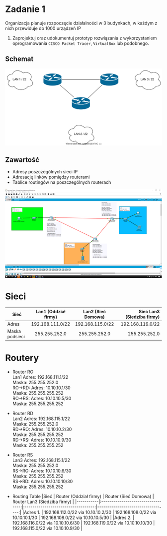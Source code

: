 # Zadanie 1

Organizacja planuje rozpoczęcie działalności w 3 budynkach, w każdym z nich przewiduje do 1000 urządzeń IP

1. Zaprojektuj oraz udokumentuj prototyp rozwiązania z wykorzystaniem oprogramowania ``CISCO Packet Tracer``, ``VirtualBox`` lub podobnego. 

## Schemat

![zadanie 1](stage-01.svg)

## Zawartość

 * Adresy poszczególnych sieci IP
 * Adresację linków pomiędzy routerami
 * Tablice routingów na poszczególnych routerach
 
 ![zadanie 1](Zadanie1.png)

# Sieci
|Sieć           | Lan1 (Oddział firmy)  | Lan2 (Sieć Domowa) | Sieć Lan3 (Siedziba firmy) |
|---------------|:---------------------:|:------------------:|---------------------------:|
|Adres          | 192.168.111.0/22      | 192.168.115.0/22   | 192.168.119.0/22           |
|Maska podsieci | 255.255.252.0         | 255.255.252.0      | 255.255.252.0              |



# Routery

* Router RO  
Lan1
Adres: 192.168.111.1/22  
Maska: 255.255.252.0  
RO->RD: 
Adres: 10.10.10.1/30  
Maska: 255.255.255.252  
RO->RS: 
Adres: 10.10.10.5/30  
Maska: 255.255.255.252  

* Router RD  
Lan2
Adres: 192.168.115.1/22  
Maska: 255.255.252.0  
RD->RO: 
Adres: 10.10.10.2/30  
Maska: 255.255.255.252  
RD->RS: 
Adres: 10.10.10.9/30  
Maska: 255.255.255.252  


* Router RS  
Lan3
Adres: 192.168.115.1/22  
Maska: 255.255.252.0  
RS->RO: 
Adres: 10.10.10.6/30  
Maska: 255.255.255.252  
RS->RD: 
Adres: 10.10.10.10/30  
Maska: 255.255.255.252  

 * Routing Table
|Sieć       | Router (Oddział firmy)             | Router (Sieć Domowa)                | Router Lan3 (Siedziba firmy)       |
|-----------|:----------------------------------:|:-----------------------------------:|-----------------------------------:|
|Adres 1.   | 192.168.112.0/22 via 10.10.10.2/30 | 192.168.108.0/22 via 10.10.10.1/30  | 192.168.108.0/22 via 10.10.10.5/30 |
|Adres 2.   | 192.168.116.0/22 via 10.10.10.6/30 | 192.168.119.0/22 via 10.10.10.10/30 | 192.168.115.0/22 via 10.10.10.9/30 |

